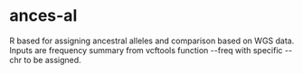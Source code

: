 # ances-al
R based for assigning ancestral alleles and comparison based on WGS data.
Inputs are frequency summary from vcftools function --freq with specific --chr to be assigned.
